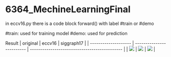 # 6364_MechineLearningFinal

in eccv16.py there is a code block forward() with label #train or #demo

#train: used for training model
#demo: used for prediction


Result
| original                 | eccv16                    | siggraph17                                    |
| -------------------- | ------------------------- | --------------------------------------------- |
| ![](dst/01.jpg) | ![](dst/saved_eccv16.png) | ![](dst/saved_siggraph17.png) |
